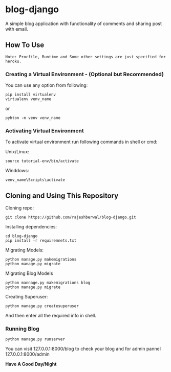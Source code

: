 # blog-django

A simple blog application with functionality of comments and sharing post with email.

## How To Use

```shell
Note: Procfile, Runtime and Some other settings are just specified for heroku.
```

### Creating a Virtual Environment - (Optional but Recommended)

You can use any option from following:

```shell
pip install virtualenv
virtualenv venv_name
```

or

```shell
pyhton -m venv venv_name
```

### Activating Virtual Environment

To activate virtual environment run following commands in shell or cmd:

Unix/Linux:

```shell
source tutorial-env/bin/activate
```

Winddows:

```shell
venv_name\Scripts\activate
```

## Cloning and Using This Repository

Cloning repo:

```shell
git clone https://github.com/rajeshberwal/blog-django.git
```

Installing dependencies:

```shell
cd blog-django
pip install -r requiremnets.txt
```

Migrating Models:

```shell
python manage.py makemigrations
python manage.py migrate
```

Migrating Blog Models

```shell
python mannage.py makemigrations blog
python manage.py migrate
```

Creating Superuser:

```shell
python manage.py createsuperuser
```

And then enter all the required info in shell.

### Running Blog

```shell
python manage.py runserver
```

You can visit 127.0.0.1:8000/blog to check your blog and for admin pannel 127.0.0.1:8000/admin

**Have A Good Day/Night**
